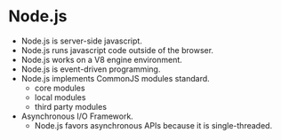# Node.js

- Node.js is server-side javascript.
- Node.js runs javascript code outside of the browser.
- Node.js works on a V8 engine environment.
- Node.js is event-driven programming.
- Node.js implements CommonJS modules standard.
  - core modules
  - local modules
  - third party modules
- Asynchronous I/O Framework.
  - Node.js favors asynchronous APIs because it is single-threaded.
  


